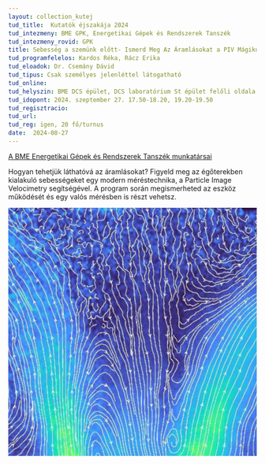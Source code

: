 ```yaml
---
layout: collection_kutej
tud_title:  Kutatók éjszakája 2024
tud_intezmeny: BME GPK, Energetikai Gépek és Rendszerek Tanszék
tud_intezmeny_rovid: GPK
title: Sebesség a szemünk előtt- Ismerd Meg Az Áramlásokat a PIV Mágikus Szemüvegén Át
tud_programfelelos: Kardos Réka, Rácz Erika
tud_eloadok: Dr. Csemány Dávid
tud_tipus: Csak személyes jelenléttel látogatható
tud_online: 
tud_helyszin: BME DCS épület, DCS laboratórium St épület felőli oldala (1111 Budapest Stoczek József u. 6.)
tud_idopont: 2024. szeptember 27. 17.50-18.20, 19.20-19.50
tud_regisztracio: 
tud_url: 
tud_reg: igen, 20 fő/turnus
date:  2024-08-27
---
```


[A BME Energetikai Gépek és Rendszerek Tanszék munkatársai](http://www.energia.bme.hu/munkatarsak/)

Hogyan tehetjük láthatóvá az áramlásokat? Figyeld meg az égőterekben kialakuló sebességeket egy modern méréstechnika, a Particle Image Velocimetry segítségével. A program során megismerheted az eszköz működését és egy valós mérésben is részt vehetsz.

![Sebesség a szemünk előtt: Ismerd Meg Az Áramlásokat a PIV Mágikus Szemüvegén Át!](../2024/images/sebesseg-a-szemunk-elott-ismerd-meg-az-aramlasokat.png)



